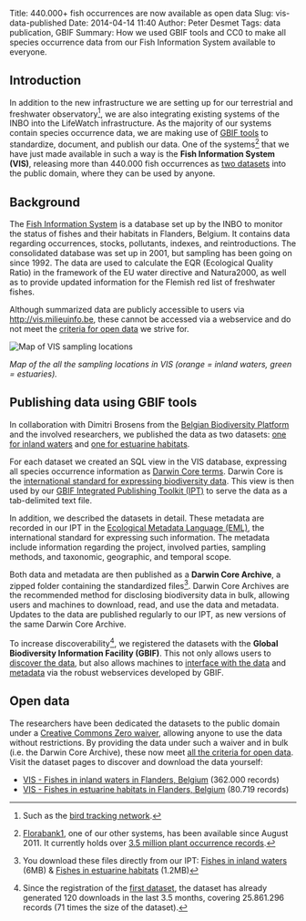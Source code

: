 Title: 440.000+ fish occurrences are now available as open data
Slug: vis-data-published
Date: 2014-04-14 11:40
Author: Peter Desmet
Tags: data publication, GBIF
Summary: How we used GBIF tools and CC0 to make all species occurrence data from our Fish Information System available to everyone.

## Introduction

In addition to the new infrastructure we are setting up for our terrestrial and freshwater observatory[^1], we are also integrating existing systems of the INBO into the LifeWatch infrastructure. As the majority of our systems contain species occurrence data, we are making use of [GBIF tools](http://www.gbif.org/publishingdata) to standardize, document, and publish our data. One of the systems[^2] that we have just made available in such a way is the **Fish Information System (VIS)**, releasing more than 440.000 fish occurrences as [two datasets](http://www.gbif.org/dataset/search?q=vis) into the public domain, where they can be used by anyone.

[^1]: Such as the [bird tracking network](http://lifewatch.inbo.be/blog/tag/bird-tracking.html).

[^2]: [Florabank1](http://doi.org/10.3897/phytokeys.12.2849), one of our other systems, has been available since August 2011. It currently holds over [3.5 million plant occurrence records](http://www.gbif.org/dataset/271c444f-f8d8-4986-b748-e7367755c0c1).

## Background

The [Fish Information System](http://vis.milieuinfo.be) is a database set up by the INBO to monitor the status of fishes and their habitats in Flanders, Belgium. It contains data regarding occurrences, stocks, pollutants, indexes, and reintroductions. The consolidated database was set up in 2001, but sampling has been going on since 1992. The data are used to calculate the EQR (Ecological Quality Ratio) in the framework of the EU water directive and Natura2000, as well as to provide updated information for the Flemish red list of freshwater fishes.

Although summarized data are publicly accessible to users via <http://vis.milieuinfo.be>, these cannot be accessed via a webservice and do not meet the [criteria for open data](http://opendefinition.org) we strive for.

![Map of VIS sampling locations]({filename}/images/vis-sampling-locations.png)

*Map of the all the sampling locations in VIS (orange = inland waters, green = estuaries).*

## Publishing data using GBIF tools

In collaboration with Dimitri Brosens from the [Belgian Biodiversity Platform](http://www.biodiversity.be) and the involved researchers, we published the data as two datasets: [one for inland waters](http://www.gbif.org/dataset/823dc56e-f987-495c-98bf-43318719e30f) and [one for estuarine habitats](http://www.gbif.org/dataset/274a36be-0626-41c1-a757-3064e05811a4).

For each dataset we created an SQL view in the VIS database, expressing all species occurrence information as [Darwin Core terms](http://rs.tdwg.org/dwc/terms/index.htm). Darwin Core is the [international standard for expressing biodiversity data](http://doi.org/10.1371/journal.pone.0029715). This view is then used by our [GBIF Integrated Publishing Toolkit (IPT)](http://data.inbo.be/ipt) to serve the data as a tab-delimited text file.

In addition, we described the datasets in detail. These metadata are recorded in our IPT in the [Ecological Metadata Language (EML)](http://en.wikipedia.org/wiki/Ecological_Metadata_Language), the international standard for expressing such information. The metadata include information regarding the project, involved parties, sampling methods, and taxonomic, geographic, and temporal scope.

Both data and metadata are then published as a **Darwin Core Archive**, a zipped folder containing the standardized files[^3]. Darwin Core Archives are the recommended method for disclosing biodiversity data in bulk, allowing users and machines to download, read, and use the data and metadata. Updates to the data are published regularly to our IPT, as new versions of the same Darwin Core Archive.

[^3]: You download these files directly from our IPT: [Fishes in inland waters](http://data.inbo.be/ipt/archive.do?r=vis-inland-occurrences) (6MB) & [Fishes in estuarine habitats](http://data.inbo.be/ipt/archive.do?r=vis-estuary-occurrences) (1.2MB)

To increase discoverability[^4], we registered the datasets with the **Global Biodiversity Information Facility (GBIF)**. This not only allows users to [discover the data](http://www.gbif.org/dataset/search?q=vis), but also allows machines to [interface with the data](http://www.gbif.org/developer/occurrence) and [metadata](http://www.gbif.org/developer/registry) via the robust webservices developed by GBIF.

[^4]: Since the registration of the [first dataset](http://www.gbif.org/dataset/823dc56e-f987-495c-98bf-43318719e30f/activity), the dataset has already generated 120 downloads in the last 3.5 months, covering 25.861.296 records (71 times the size of the dataset).

## Open data

The researchers have been dedicated the datasets to the public domain under a [Creative Commons Zero waiver](http://creativecommons.org/publicdomain/zero/1.0/), allowing anyone to use the data without restrictions. By providing the data under such a waiver and in bulk (i.e. the Darwin Core Archive), these now meet [all the criteria for open data](http://opendefinition.org/od/). Visit the dataset pages to discover and download the data yourself:

* [VIS - Fishes in inland waters in Flanders, Belgium](http://www.gbif.org/dataset/823dc56e-f987-495c-98bf-43318719e30f) (362.000 records)
* [VIS - Fishes in estuarine habitats in Flanders, Belgium](http://www.gbif.org/dataset/274a36be-0626-41c1-a757-3064e05811a4) (80.719 records)
